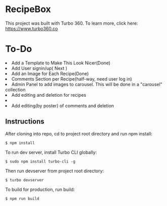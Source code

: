 # RecipeBox

This project was built with Turbo 360. To learn more, click here: https://www.turbo360.co

# To-Do
<li>Add a Template to Make This Look Nicer(Done)</li>
<li>Add User signin/up( Next )</li>
<li>Add an Image for Each Recipe(Done)</li>
<li>Comments Section per Recipe(half-way, need user log in)</li>
<li>Admin Panel to add images to carousel. This will be done in a "carousel" collection</li>
<li>Add editing and deletion for recipes<li>
<li>Add editing(by poster) of comments and deletion</li>

## Instructions
After cloning into repo, cd to project root directory and run npm install:

```
$ npm install
```

To run dev server, install Turbo CLI globally:

```
$ sudo npm install turbo-cli -g
```

Then run devserver from project root directory:

```
$ turbo devserver
```

To build for production, run build:

```
$ npm run build
```


